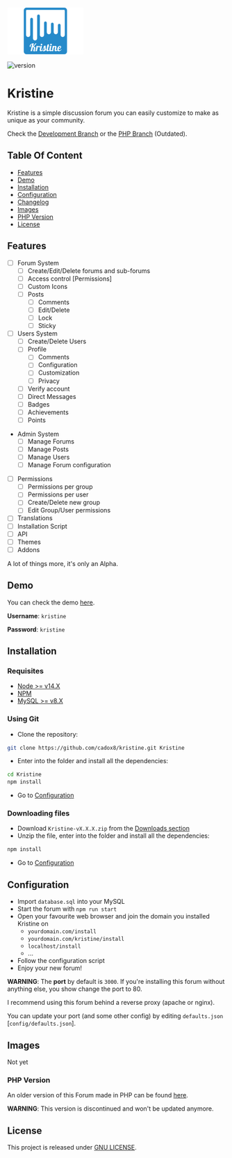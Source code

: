 ![Kristine](docs/img/kristine.jpg)

![version](https://img.shields.io/badge/version-0.0.1%20Alpha-ff69b4.svg?longCache=true&style=for-the-badge)

# Kristine
Kristine is a simple discussion forum you can easily customize to make as unique as your community.

Check the [Development Branch](https://github.com/cadox8/Kristine/tree/develop) or the [PHP Branch](https://github.com/cadox8/Kristine/tree/php) (Outdated).

## Table Of Content
- [Features](#features)
- [Demo](#demo)
- [Installation](#installation)
- [Configuration](#configuration)  
- [Changelog](/CHANGELOG.md)
- [Images](#images)
- [PHP Version](#php-version)
- [License](#license)

## Features
- [ ] Forum System
    - [ ] Create/Edit/Delete forums and sub-forums
    - [ ] Access control [Permissions]
    - [ ] Custom Icons
    - [ ] Posts
        - [ ] Comments
        - [ ] Edit/Delete
        - [ ] Lock
        - [ ] Sticky
- [ ] Users System
    - [ ] Create/Delete Users
    - [ ] Profile
        - [ ] Comments
        - [ ] Configuration
        - [ ] Customization
        - [ ] Privacy
    - [ ] Verify account
    - [ ] Direct Messages
    - [ ] Badges
    - [ ] Achievements
    - [ ] Points
- Admin System
    - [ ] Manage Forums
    - [ ] Manage Posts
    - [ ] Manage Users
    - [ ] Manage Forum configuration
- [ ] Permissions
  - [ ] Permissions per group
  - [ ] Permissions per user  
  - [ ] Create/Delete new group
  - [ ] Edit Group/User permissions
- [ ] Translations
- [ ] Installation Script
- [ ] API
- [ ] Themes
- [ ] Addons

A lot of things more, it's only an Alpha.

## Demo
You can check the demo [here](https://cadox8.es/kristine).

**Username**: `kristine`

**Password**: `kristine`

## Installation

### Requisites
- [Node >= v14.X](https://nodejs.org/es/download/)
- [NPM](https://nodejs.org/es/download/)
- [MySQL >= v8.X](https://dev.mysql.com/downloads/mysql/)

### Using Git
- Clone the repository:
```bash
git clone https://github.com/cadox8/kristine.git Kristine
```
- Enter into the folder and install all the dependencies:
```bash
cd Kristine
npm install
```
- Go to [Configuration](#configuration)

### Downloading files
- Download `Kristine-vX.X.X.zip` from the [Downloads section](https://github.com/cadox8/Kristine/releases)
- Unzip the file, enter into the folder and install all the dependencies:
```bash
npm install
```
- Go to [Configuration](#configuration)

## Configuration
- Import `database.sql` into your MySQL
- Start the forum with `npm run start`
- Open your favourite web browser and join the domain you installed Kristine on
    - `yourdomain.com/install`
    - `yourdomain.com/kristine/install`
    - `localhost/install`
    - ...
- Follow the configuration script
- Enjoy your new forum!

**WARNING**: The **port** by default is `3000`. If you're installing this forum without anything else, you show change the port to 80.

I recommend using this forum behind a reverse proxy (apache or nginx).

You can update your port (and some other config) by editing `defaults.json` [`config/defaults.json`].

## Images
Not yet

### PHP Version
An older version of this Forum made in PHP can be found [here](https://github.com/cadox8/Kristine/tree/php).

**WARNING**: This version is discontinued and won't be updated anymore.

## License
This project is released under [GNU LICENSE](https://github.com/cadox8/Kristine/blob/master/LICENSE).